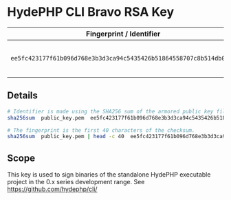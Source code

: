 # HydePHP CLI Bravo RSA Key

| Fingerprint / Identifier                                           | Status | Scope           | Type               |
|--------------------------------------------------------------------|--------|-----------------|--------------------|
| `ee5fc423177f61b096d768e3b3d3ca94c5435426b51864558707c8b514db0ec0` | Active | OpenSSL Signing | RSA 4096 / AES 256 |


## Details

```bash
# Identifier is made using the SHA256 sum of the armored public key file.
sha256sum  public_key.pem  ee5fc423177f61b096d768e3b3d3ca94c5435426b51864558707c8b514db0ec0

# The fingerprint is the first 40 characters of the checksum.
sha256sum  public_key.pem | head -c 40  ee5fc423177f61b096d768e3b3d3ca94c5435426
```

## Scope

This key is used to sign binaries of the standalone HydePHP executable project in the 0.x series development range. See https://github.com/hydephp/cli/
